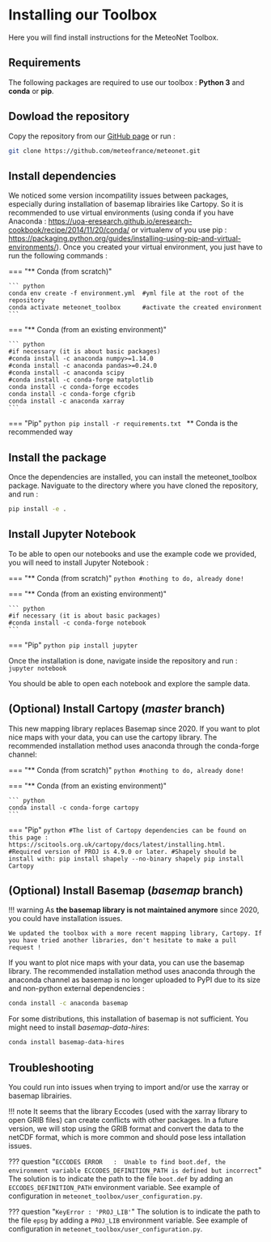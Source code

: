 # Installing our Toolbox

Here you will find install instructions for the MeteoNet Toolbox.

## Requirements

The following packages are required to use our toolbox : **Python 3** and **conda** or **pip**.

## Dowload the repository

Copy the repository from our [GitHub page](https://github.com/meteofrance/meteonet) or run :

```sh
git clone https://github.com/meteofrance/meteonet.git
```

## Install dependencies

We noticed some version incompatility issues between packages, especially during installation of basemap librairies like Cartopy. So it is recommended to use virtual environments (using conda if you have Anaconda : https://uoa-eresearch.github.io/eresearch-cookbook/recipe/2014/11/20/conda/ or virtualenv of you use pip : https://packaging.python.org/guides/installing-using-pip-and-virtual-environments/). Once you created your virtual environment, you just have to run the following commands :

=== "** Conda (from scratch)"

    ``` python
    conda env create -f environment.yml  #yml file at the root of the repository 
    conda activate meteonet_toolbox      #activate the created environment 
    ```

=== "** Conda (from an existing environment)"

    ``` python
    #if necessary (it is about basic packages)
    #conda install -c anaconda numpy>=1.14.0
    #conda install -c anaconda pandas>=0.24.0
    #conda install -c anaconda scipy
    #conda install -c conda-forge matplotlib 
    conda install -c conda-forge eccodes
    conda install -c conda-forge cfgrib
    conda install -c anaconda xarray
    ```

=== "Pip"
    ``` python
    pip install -r requirements.txt 
    ```
** Conda is the recommended way 

## Install the package

Once the dependencies are installed, you can install the meteonet_toolbox package. Naviguate to the directory where you have cloned the repository, and run :

``` sh
pip install -e .
```

## Install Jupyter Notebook

To be able to open our notebooks and use the example code we provided, you will need to install Jupyter Notebook :

=== "** Conda (from scratch)"
    ``` python
    #nothing to do, already done!
    ```

=== "** Conda (from an existing environment)"

    ``` python
    #if necessary (it is about basic packages)
    #conda install -c conda-forge notebook
    ```

=== "Pip"
    ``` python
    pip install jupyter
    ```

Once the installation is done, navigate inside the repository and run : ```jupyter notebook```

You should be able to open each notebook and explore the sample data. 


## (Optional) Install Cartopy (*master* branch)
This new mapping library replaces Basemap since 2020. 
If you want to plot nice maps with your data, you can use the cartopy library. The recommended installation method uses anaconda through the conda-forge channel: 

=== "** Conda (from scratch)"
    ``` python
    #nothing to do, already done!
    ```

=== "** Conda (from an existing environment)"

    ``` python
    conda install -c conda-forge cartopy
    ```
    
=== "Pip"
    ``` python
    #The list of Cartopy dependencies can be found on this page : https://scitools.org.uk/cartopy/docs/latest/installing.html. 
    #Required version of PROJ is 4.9.0 or later.
    #Shapely should be install with:
    pip install shapely --no-binary shapely
    pip install Cartopy
    ```

## (Optional) Install Basemap (*basemap* branch)

!!! warning
    As **the basemap library is not maintained anymore** since 2020, you could have installation issues. 
    
    We updated the toolbox with a more recent mapping library, Cartopy. If you have tried another libraries, don't hesitate to make a pull request !

If you want to plot nice maps with your data, you can use the basemap library. The recommended installation method uses anaconda through the anaconda channel  as basemap is no longer uploaded to PyPI due to its size and non-python external dependencies :

```sh
conda install -c anaconda basemap
```

For some distributions, this installation of basemap is not sufficient. You might need to install *basemap-data-hires*:

```sh
conda install basemap-data-hires
```


## Troubleshooting

You could run into issues when trying to import and/or use the xarray or basemap librairies. 

!!! note
    It seems that the library Eccodes (used with the xarray library to open GRIB files) can create conflicts with other packages. In a future version, we will stop using the GRIB format and convert the data to the netCDF format, which is more common and should pose less intallation issues.

??? question "```ECCODES ERROR   :  Unable to find boot.def, the environment variable ECCODES_DEFINITION_PATH is defined but incorrect```"
    The solution is to indicate the path to the file ```boot.def``` by adding an ```ECCODES_DEFINITION_PATH``` environment variable. See example of configuration in ```meteonet_toolbox/user_configuration.py```.

??? question "```KeyError : 'PROJ_LIB'```"
    The solution is to indicate the path to the file ```epsg``` by adding a ```PROJ_LIB``` environment variable. See example of configuration in ```meteonet_toolbox/user_configuration.py```.
